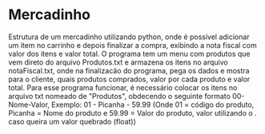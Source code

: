 # Mercadinho
Estrutura de um mercadinho utilizando python, onde é possível adicionar um item no carrinho e depois finalizar a compra, exibindo a nota fiscal com valor dos itens e valor total.  O programa tem um menu com produtos que vem direto do arquivo Produtos.txt e armazena os itens no arquivo notaFiscal.txt, onde na finalizacão do programa, pega os dados e mostra para o cliente, quais produtos comprados, valor por cada produto e valor total.
Para esse programa funcionar, é necessário colocar os itens no arquivo txt nomeado de "Produtos", obdecendo o seguinte formato 00-Nome-Valor, Exemplo: 01 - Picanha - 59.99
(Onde 01 = código do produto, Picanha = Nome do produto e 59.99 = Valor do produto, valor utilizando o . caso queira um valor quebrado (float))

